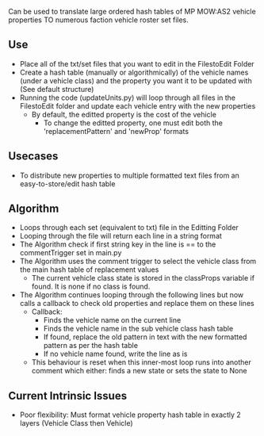 Can be used to translate large ordered hash tables of MP MOW:AS2 vehicle properties TO numerous faction vehicle roster set files.

## Use
  - Place all of the txt/set files that you want to edit in the FilestoEdit Folder
  - Create a hash table (manually or algorithmically) of the vehicle names (under a vehicle class) and the property you want it to be updated with (See default structure)
  - Running the code (updateUnits.py) will loop through all files in the FilestoEdit folder and update each vehicle entry with the new properties
    - By default, the editted property is the cost of the vehicle
      - To change the editted property, one must edit both the 'replacementPattern' and 'newProp' formats

## Usecases
  - To distribute new properties to multiple formatted text files from an easy-to-store/edit hash table

## Algorithm
  - Loops through each set (equivalent to txt) file in the Editting Folder
  - Looping through the file will return each line in a string format
  - The Algorithm check if first string key in the line is == to the commentTrigger set in main.py
  - The Algorithm uses the comment trigger to select the vehicle class from the main hash table of replacement values
    - The current vehicle class state is stored in the classProps variable if found. It is none if no class is found.
  - The Algorithm continues looping through the following lines but now calls a callback to check old properties and replace them on these lines
    - Callback: 
      - Finds the vehicle name on the current line
      - Finds the vehicle name in the sub vehicle class hash table
      - If found, replace the old pattern in text with the new formatted pattern as per the hash table
      - If no vehicle name found, write the line as is 
    - This behaviour is reset when this inner-most loop runs into another comment which either: finds a new state or sets the state to None

## Current Intrinsic Issues
  - Poor flexibility: Must format vehicle property hash table in exactly 2 layers (Vehicle Class then Vehicle)
